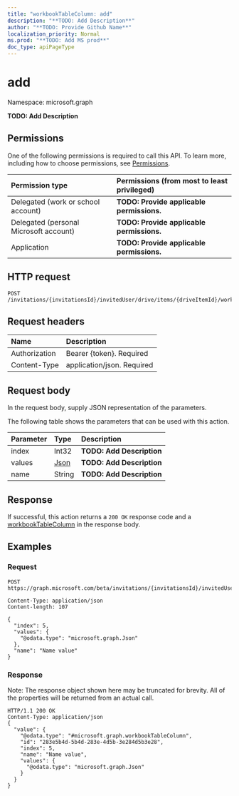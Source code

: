 ```yaml
---
title: "workbookTableColumn: add"
description: "**TODO: Add Description**"
author: "**TODO: Provide Github Name**"
localization_priority: Normal
ms.prod: "**TODO: Add MS prod**"
doc_type: apiPageType
---
```


# add

Namespace: microsoft.graph

**TODO: Add Description**

## Permissions
One of the following permissions is required to call this API. To learn more, including how to choose permissions, see [Permissions](/concepts/permissions-reference.md).

|Permission type|Permissions (from most to least privileged)|
|:---|:---|
|Delegated (work or school account)|**TODO: Provide applicable permissions.**|
|Delegated (personal Microsoft account)|**TODO: Provide applicable permissions.**|
|Application|**TODO: Provide applicable permissions.**|

## HTTP request
<!-- {
  "blockType": "ignored"
}
-->
``` http
POST /invitations/{invitationsId}/invitedUser/drive/items/{driveItemId}/workbook/names/{workbookNamedItemId}/worksheet/tables/{workbookTableId}/columns/add
```

## Request headers
|Name|Description|
|:---|:---|
|Authorization|Bearer {token}. Required|
|Content-Type|application/json. Required|

## Request body
In the request body, supply JSON representation of the parameters.

The following table shows the parameters that can be used with this action.

|Parameter|Type|Description|
|:---|:---|:---|
|index|Int32|**TODO: Add Description**|
|values|[Json](../resources/json.md)|**TODO: Add Description**|
|name|String|**TODO: Add Description**|



## Response
If successful, this action returns a `200 OK` response code and a [workbookTableColumn](../resources/workbooktablecolumn.md) in the response body.

## Examples

### Request
<!-- {
  "blockType": "request",
  "name": "workbooktablecolumn_add"
}
-->
``` http
POST https://graph.microsoft.com/beta/invitations/{invitationsId}/invitedUser/drive/items/{driveItemId}/workbook/names/{workbookNamedItemId}/worksheet/tables/{workbookTableId}/columns/add

Content-Type: application/json
Content-length: 107

{
  "index": 5,
  "values": {
    "@odata.type": "microsoft.graph.Json"
  },
  "name": "Name value"
}
```

### Response
Note: The response object shown here may be truncated for brevity. All of the properties will be returned from an actual call.
<!-- {
  "blockType": "response",
  "truncated": true,
  "@odata.type": "microsoft.graph.workbooktablecolumn"
}
-->
``` http
HTTP/1.1 200 OK
Content-Type: application/json
{
  "value": {
    "@odata.type": "#microsoft.graph.workbookTableColumn",
    "id": "283e5b4d-5b4d-283e-4d5b-3e284d5b3e28",
    "index": 5,
    "name": "Name value",
    "values": {
      "@odata.type": "microsoft.graph.Json"
    }
  }
}
```

